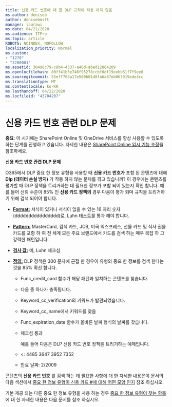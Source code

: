```yaml
---
title: 신용 카드 번호에 대 한 DLP 규칙이 작동 하지 않음
ms.author: deniseb
author: denisebmsft
manager: laurawi
ms.date: 04/21/2020
ms.audience: ITPro
ms.topic: article
ROBOTS: NOINDEX, NOFOLLOW
localization_priority: Normal
ms.custom:
- "1270"
- "3200001"
ms.assetid: 30496c79-c8b4-4337-a46d-abed12864209
ms.openlocfilehash: 80ff41b3e746f95278ccbf0df19eebb61f7f9ee0
ms.sourcegitcommit: 55eff703a17e500681d8fa6a87eb067019ade3cc
ms.translationtype: MT
ms.contentlocale: ko-KR
ms.lasthandoff: 04/22/2020
ms.locfileid: "43704207"
---
```

# <a name="dlp-issues-with-credit-card-numbers"></a>신용 카드 번호 관련 DLP 문제

**중요**: 이 시기에는 SharePoint Online 및 OneDrive 서비스를 항상 사용할 수 있도록 하는 단계를 진행하고 있습니다. 자세한 내용은 [SharePoint Online 임시 기능 조정](https://aka.ms/ODSPAdjustments)을 참조하세요.

**신용 카드 번호 관련 DLP 문제**

O365에서 DLP 중요 한 정보 유형을 사용할 때 **신용 카드 번호가** 포함 된 콘텐츠에 대해 **Dlp (데이터 손실 방지)** 가 작동 하지 않는 문제를 겪고 있습니까? 이 경우에는 콘텐츠를 평가할 때 DLP 정책을 트리거하는 데 필요한 정보가 포함 되어 있는지 확인 합니다. 예를 들어 신뢰 수준이 85% 인 **신용 카드 정책의** 경우 다음이 평가 되며 규칙을 트리거하기 위해 검색 되어야 합니다.
  
- **[Format:](https://docs.microsoft.com/office365/securitycompliance/what-the-sensitive-information-types-look-for#format-19)** 서식이 있거나 서식이 없을 수 있는 16 자리 숫자 (dddddddddddddddd)로, Luhn 테스트를 통과 해야 합니다.

- **[Pattern:](https://docs.microsoft.com/office365/securitycompliance/what-the-sensitive-information-types-look-for#pattern-19)** MasterCard, 검색 카드, JCB, 미국 익스프레스, 선물 카드 및 식사 권을 카드를 포함 하 여 전 세계 모든 주요 브랜드에서 카드를 검색 하는 매우 복잡 하 고 강력한 패턴입니다.

- **[검사 값:](https://docs.microsoft.com/office365/securitycompliance/what-the-sensitive-information-types-look-for#checksum-19)** 예, Luhn 체크섬

- **[정의:](https://docs.microsoft.com/office365/securitycompliance/what-the-sensitive-information-types-look-for#definition-19)** DLP 정책은 300 문자에 근접 한 경우이 유형의 중요 한 정보를 검색 한다는 것을 85% 확신 합니다.

  - Func_credit_card 함수가 해당 패턴과 일치하는 콘텐츠를 찾습니다.

  - 다음 중 하나가 충족됩니다.

  - Keyword_cc_verification의 키워드가 발견되었습니다.

  - Keyword_cc_name에서 키워드를 찾음

  - Func_expiration_date 함수가 올바른 날짜 형식의 날짜를 찾습니다.

  - 체크섬 통과

    예를 들어 다음은 DLP 신용 카드 번호 정책을 트리거하는 예제입니다.

  - <: 4485 3647 3952 7352
  
  - 만료 날짜: 2/2009

콘텐츠의 **신용 카드 번호** 를 검색 하는 데 필요한 사항에 대 한 자세한 내용은이 문서의 다음 섹션에서 [중요 한 정보 유형이 신용 카드 #에 대해 어떤 모양 인지](https://docs.microsoft.com/office365/securitycompliance/what-the-sensitive-information-types-look-for#credit-card-number) 참조 하십시오.
  
기본 제공 되는 다른 중요 한 정보 유형을 사용 하는 경우 [중요 한 정보 유형이 찾는 항목](https://docs.microsoft.com/office365/securitycompliance/what-the-sensitive-information-types-look-for) 에 대 한 자세한 내용은 다음 문서를 참조 하십시오.
  